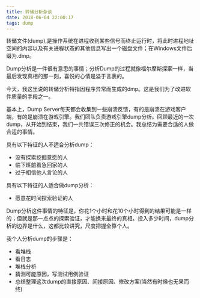 ```yaml
---
title: 转储分析杂谈
date: 2018-06-04 22:00:17
tags: dump
---
```


转储文件(dump),是操作系统在进程收到某些信号而终止运行时，将此时进程地址空间的内容以及有关进程状态的其他信息写出一个磁盘文件；在Windows文件后缀为.dmp。

 Dump分析是一件很有意思的事情；分析Dump的过程就像福尔摩斯探案一样，当最后发现真相的那一刻，喜悦的心情是溢于言表的。

今天，我这里说的转储分析特指因程序异常而生成的dmp。这是我们为了改进软件质量的手段之一。

基本上，Dump Server每天都会收集到一些崩溃反馈，有的是崩溃在游戏客户端，有的是崩溃在游戏引擎。我们团队负责游戏引擎dump分析。回顾最近的一次dump，从开始到结束，我们一共错误三次修正的机会。我总结为需要合适的人做合适的事情。

具有以下特征的人不适合分析dump：

- 没有探索挖掘意愿的人
- 临下班前着急回家的人
- 过于相信他人言论的人

具有以下特征的人适合做dump分析：

- 愿意花时间探索验证的人

Dump分析这件事情的特征是，你花1个小时和花10个小时得到的结果可能是一样的；但就是那一点点的探索验证，才能换来最终的真相。投入多少时间，dump分析的边界是什么，这都比较讲究，尺度把握全靠个人。

我个人分析dump的步骤是：

- 看堆栈
- 看日志
- 堆栈分析
- 猜测可能原因，写测试用例验证
- 总结整理这次dump的直接原因、间接原因、修改方案(当然有时候也无果而终)